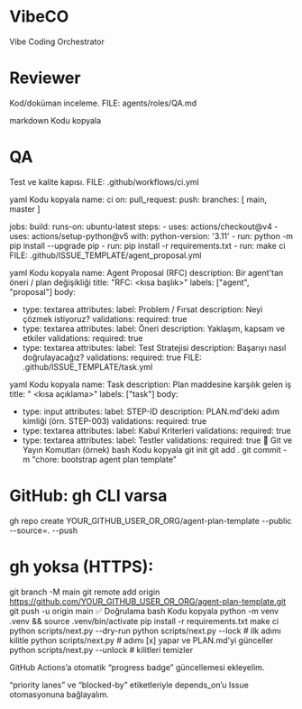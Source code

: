 # VibeCO
Vibe Coding Orchestrator

# Reviewer
Kod/doküman inceleme.
FILE: agents/roles/QA.md

markdown
Kodu kopyala
# QA
Test ve kalite kapısı.
FILE: .github/workflows/ci.yml

yaml
Kodu kopyala
name: ci
on:
  pull_request:
  push:
    branches: [ main, master ]

jobs:
  build:
    runs-on: ubuntu-latest
    steps:
      - uses: actions/checkout@v4
      - uses: actions/setup-python@v5
        with:
          python-version: '3.11'
      - run: python -m pip install --upgrade pip
      - run: pip install -r requirements.txt
      - run: make ci
FILE: .github/ISSUE_TEMPLATE/agent_proposal.yml

yaml
Kodu kopyala
name: Agent Proposal (RFC)
description: Bir agent'tan öneri / plan değişikliği
title: "RFC: <kısa başlık>"
labels: ["agent", "proposal"]
body:
  - type: textarea
    attributes:
      label: Problem / Fırsat
      description: Neyi çözmek istiyoruz?
    validations:
      required: true
  - type: textarea
    attributes:
      label: Öneri
      description: Yaklaşım, kapsam ve etkiler
    validations:
      required: true
  - type: textarea
    attributes:
      label: Test Stratejisi
      description: Başarıyı nasıl doğrulayacağız?
    validations:
      required: true
FILE: .github/ISSUE_TEMPLATE/task.yml

yaml
Kodu kopyala
name: Task
description: Plan maddesine karşılık gelen iş
title: "<STEP-ID> <kısa açıklama>"
labels: ["task"]
body:
  - type: input
    attributes:
      label: STEP-ID
      description: PLAN.md'deki adım kimliği (örn. STEP-003)
    validations:
      required: true
  - type: textarea
    attributes:
      label: Kabul Kriterleri
    validations:
      required: true
  - type: textarea
    attributes:
      label: Testler
    validations:
      required: true
🚀 Git ve Yayın Komutları (örnek)
bash
Kodu kopyala
git init
git add .
git commit -m "chore: bootstrap agent plan template"

# GitHub: gh CLI varsa
gh repo create YOUR_GITHUB_USER_OR_ORG/agent-plan-template --public --source=. --push

# gh yoksa (HTTPS):
git branch -M main
git remote add origin https://github.com/YOUR_GITHUB_USER_OR_ORG/agent-plan-template.git
git push -u origin main
✅ Doğrulama
bash
Kodu kopyala
python -m venv .venv && source .venv/bin/activate
pip install -r requirements.txt
make ci
python scripts/next.py --dry-run
python scripts/next.py --lock     # ilk adımı kilitle
python scripts/next.py            # adımı [x] yapar ve PLAN.md'yi günceller
python scripts/next.py --unlock   # kilitleri temizler

GitHub Actions’a otomatik “progress badge” güncellemesi ekleyelim.

“priority lanes” ve “blocked-by” etiketleriyle depends_on’u Issue otomasyonuna bağlayalım.
